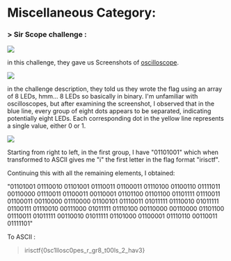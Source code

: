 # Miscellaneous Category:

### > Sir Scope challenge :

![](https://media.discordapp.net/attachments/1067452256686981161/1194017381782126764/Screen_Shot_2024-01-08_at_9.28.43_PM.png?ex=65ef6bd7&is=65dcf6d7&hm=69eeac9f0875940276f99aaeb6b3350330f8abaea7661fb865a1c717bfccce70&=&format=webp&quality=lossless&width=2588&height=324)

in this challenge, they gave us Screenshots of [oscilloscope](https://en.wikipedia.org/wiki/Oscilloscope).

![](https://media.discordapp.net/attachments/1067452256686981161/1194017381421432952/chal1.jpeg?ex=6601e0d7&is=65ef6bd7&hm=b771ebbf141a85f1d2ddc046dd2d10fc3faf8bbd241fe28dc0322729a93236df&=&format=webp&width=2588&height=1146)

in the challenge description, they told us they wrote the flag using an array of 8 LEDs, hmm... 8 LEDs so basically in binary.
I'm unfamiliar with oscilloscopes, but after examining the screenshot, I observed that in the blue line, every group of eight dots appears to be separated, indicating potentially eight LEDs. Each corresponding dot in the yellow line represents a single value, either 0 or 1.

![](https://media.discordapp.net/attachments/1067452256686981161/1194024623478677574/capture_0.jpeg?ex=6601e796&is=65ef7296&hm=26bbfc7155f0110dfe67ca30bcee4cf6ce2887b9b1fa5f5a113f0f23f5f05e52&=&format=webp&width=950&height=660)

Starting from right to left, in the first group, I have "01101001" which when transformed to ASCII gives me "i" the first letter in the flag format "irisctf".

Continuing this with all the remaining elements, I obtained:

"01101001 01110010 01101001 01110011 01100011 01110100 01100110 01111011 00110000 01110011 01100011 00110001 01101100 01101100 01101111 01110011 01100011 00110000 01110000 01100101 01110011 01011111 01110010 01011111 01100111 01110010 00111000 01011111 01110100 00110000 00110000 01101100 01110011 01011111 00110010 01011111 01101000 01100001 01110110 00110011 01111101"

To ASCII : 
> irisctf{0sc1llosc0pes_r_gr8_t00ls_2_hav3}
